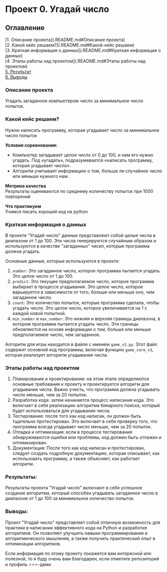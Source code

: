 # Проект 0. Угадай число

## Оглавление  
[1. Описание проекта](.README.md#Описание проекта)  
[2. Какой кейс решаем?](.README.md#Какой-кейс решаем)  
[3. Краткая информация о данных](.README.md#Краткая информация о данных)  
[4. Этапы работы над проектом](.README.md#Этапы работы над проектом)  
[5. Результат](.README.md#Результат)    
[6. Выводы](.README.md#Выводы) 

### Описание проекта    
Угадать загаданное компьютером число за минимальное число попыток.



### Какой кейс решаем?    
Нужно написать программу, которая угадывает число за минимальное число попыток

**Условия соревнования:**  
- Компьютер загадывает целое число от 0 до 100, и нам его нужно угадать. Под «угадать», подразумевается «написать программу, которая угадывает число».
- Алгоритм учитывает информацию о том, больше ли случайное число или меньше нужного нам.

**Метрика качества**     
Результаты оцениваются по среднему количеству попыток при 1000 повторений

**Что практикуем**     
Учимся писать хороший код на python


### Краткая информация о данных

В проекте "Угадай число" данные представляют собой целые числа в диапазоне от 1 до 100. Эти числа генерируются случайным образом и используются в качестве "загаданных" чисел, которые программа должна угадать.

Основные данные, которые используются в проекте:
1. `number`: Это загаданное число, которое программа пытается угадать. Это целое число от 1 до 100.
2. `predict`: Это текущее предполагаемое число, которое программа выбирает в процессе угадывания. Это целое число, которое варьируется в зависимости от того, больше или меньше оно, чем загаданное число.
3. `count`: Это количество попыток, которые программа сделала, чтобы угадать число. Это целое число, которое увеличивается на 1 с каждой новой попыткой.
4. `min_number` и `max_number`: Это нижняя и верхняя границы диапазона, в котором программа пытается угадать число. Эти границы обновляются на основе информации о том, больше или меньше предполагаемое число, чем загаданное.

Алгоритм для игры находится в файле с именем `game_v3.py`. Этот файл содержит основной код программы, включая функцию `game_core_v3`, которая реализует алгоритм угадывания числа.



### Этапы работы над проектом  

1. Планирование и проектирование: на этом этапе определяются основные требования к проекту и проектируется алгоритм для угадывания числа. Важно учесть, что программа должна угадывать число меньше, чем за 20 попыток.
2. Разработка кода: затем начинается процесс написания кода. Это включает в себя реализацию алгоритма бинарного поиска, который будет использоваться для угадывания числа.
3. Тестирование: после того как код написан, он должен быть тщательно протестирован. Это включает в себя проверку того, что программа всегда угадывает число меньше, чем за 20 попыток.
4. Отладка и оптимизация: если в процессе тестирования обнаруживаются ошибки или проблемы, код должен быть отлажен и оптимизирован.
5. Документация: После того как код написан и протестирован, следует создать подробную документацию, которая описывает, как использовать программу, а также объясняет, как работает алгоритм.



### Результаты:  

Результаты проекта "Угадай число" включают в себя успешное создание алгоритма, который способен угадывать загаданное число в диапазоне от 1 до 100 за минимальное количество попыток.



### Выводы:  

Проект "Угадай число" представляет собой отличную возможность для практики в написании эффективного кода на Python и разработке алгоритмов. Он позволяет улучшить навыки программирования и алгоритмического мышления, а также получить практический опыт в оптимизации алгоритмов.



Если информация по этому проекту покажется вам интересной или полезной, то я буду очень вам благодарен, если отметите репозиторий и профиль ⭐️⭐️⭐️-дами
